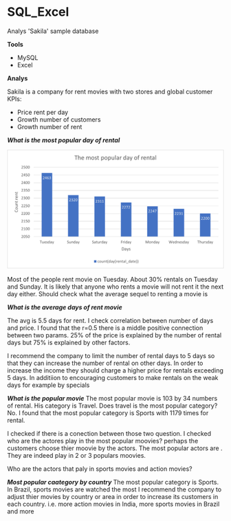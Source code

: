 # SQL_Excel

Analys 'Sakila' sample database 

**Tools**
- MySQL
- Excel

**Analys**

Sakila is a company for rent movies with two stores and global customer
KPIs:
- Price rent per day
- Growth number of customers
- Growth number of rent

***What is the most popular day of rental***

![](https://github.com/ofirGit/SQL_Excel/blob/main/Chart1.png)

Most of the people rent movie on Tuesday. About 30% rentals on Tuesday and Sunday.
It is likely that anyone who rents a movie will not rent it the next day either. Should check what the average sequel to renting a movie is

***What is the average days of rent movie***

The avg is 5.5 days for rent. I check correlation between number of days and price. I found that the r=0.5 there is a middle positive connection between two params. 
25% of the price is explained by the number of rental days but 75% is explained by other factors.


I recommend the company to limit the number of rental days to 5 days so that they can increase the number of rental on other days. In order to increase the income they should charge a higher price for rentals exceeding 5 days. In additiion to encouraging customers to make rentals on the weak days for example by specials


***What is the popular movie***
The most popular movie is 103 by 34 numbers of rental. His category is Travel.
Does travel is the most popular category? No. I found that the most popular category is Sports with 1179 times for rental.

I checked if there is a conection between those two question. I checked who are the actores play in the most popular moovies? perhaps
the customers choose thier moovie by the actors.
The most popular actors are . They are indeed play in 2 or 3 populars moovies.

Who are the actors that paly in sports movies and action movies?

***Most popular caategory by country***
The most popular category is Sports. In Brazil, sports movies are watched the most
I recommend the company to adjust thier movies by country or area in order to increase its customers in each country. 
i.e. more action movies in India, more sports movies in Brazil and more


